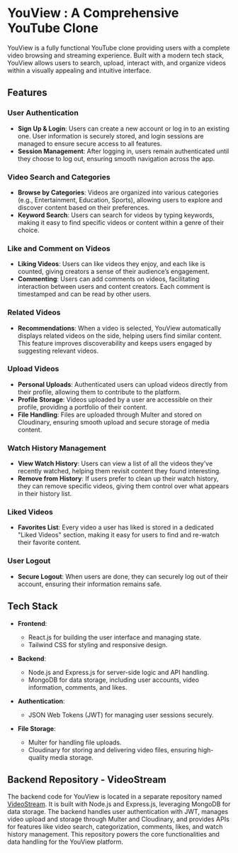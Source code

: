 # YouView : A Comprehensive YouTube Clone

YouView is a fully functional YouTube clone providing users with a complete video browsing and streaming experience. Built with a modern tech stack, YouView allows users to search, upload, interact with, and organize videos within a visually appealing and intuitive interface.

## Features

### User Authentication
- **Sign Up & Login**: Users can create a new account or log in to an existing one. User information is securely stored, and login sessions are managed to ensure secure access to all features.
- **Session Management**: After logging in, users remain authenticated until they choose to log out, ensuring smooth navigation across the app.

### Video Search and Categories
- **Browse by Categories**: Videos are organized into various categories (e.g., Entertainment, Education, Sports), allowing users to explore and discover content based on their preferences.
- **Keyword Search**: Users can search for videos by typing keywords, making it easy to find specific videos or content within a genre of their choice.

### Like and Comment on Videos
- **Liking Videos**: Users can like videos they enjoy, and each like is counted, giving creators a sense of their audience’s engagement.
- **Commenting**: Users can add comments on videos, facilitating interaction between users and content creators. Each comment is timestamped and can be read by other users.

### Related Videos
- **Recommendations**: When a video is selected, YouView automatically displays related videos on the side, helping users find similar content. This feature improves discoverability and keeps users engaged by suggesting relevant videos.

### Upload Videos
- **Personal Uploads**: Authenticated users can upload videos directly from their profile, allowing them to contribute to the platform.
- **Profile Storage**: Videos uploaded by a user are accessible on their profile, providing a portfolio of their content.
- **File Handling**: Files are uploaded through Multer and stored on Cloudinary, ensuring smooth upload and secure storage of media content.

### Watch History Management
- **View Watch History**: Users can view a list of all the videos they’ve recently watched, helping them revisit content they found interesting.
- **Remove from History**: If users prefer to clean up their watch history, they can remove specific videos, giving them control over what appears in their history list.

### Liked Videos
- **Favorites List**: Every video a user has liked is stored in a dedicated "Liked Videos" section, making it easy for users to find and re-watch their favorite content.

### User Logout
- **Secure Logout**: When users are done, they can securely log out of their account, ensuring their information remains safe.

## Tech Stack

- **Frontend**: 
  - React.js for building the user interface and managing state.
  - Tailwind CSS for styling and responsive design.

- **Backend**: 
  - Node.js and Express.js for server-side logic and API handling.
  - MongoDB for data storage, including user accounts, video information, comments, and likes.

- **Authentication**:
  - JSON Web Tokens (JWT) for managing user sessions securely.

- **File Storage**:
  - Multer for handling file uploads.
  - Cloudinary for storing and delivering video files, ensuring high-quality media storage.

## Backend Repository - VideoStream

The backend code for YouView is located in a separate repository named [VideoStream](https://github.com/11muskansingh/VideoStream). It is built with Node.js and Express.js, leveraging MongoDB for data storage. The backend handles user authentication with JWT, manages video upload and storage through Multer and Cloudinary, and provides APIs for features like video search, categorization, comments, likes, and watch history management. This repository powers the core functionalities and data handling for the YouView platform.

